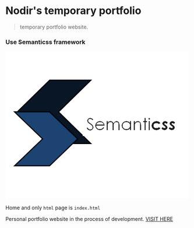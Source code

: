 # Nodir's temporary portfolio
> temporary portfolio website.

### Use Semanticss framework
<img src="https://github.com/Nodir-any/Semanticss/blob/main/graphical-assets/transparent_semanticss_blue.png">

Home and only ``` html ``` page is `index.html`

Personal portfolio website in the process of development. <a href="https://nodir-any.github.io/NodIr/">VISIT HERE</a>


